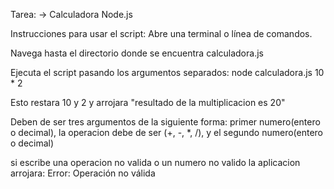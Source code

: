 Tarea: → Calculadora Node.js

Instrucciones para usar el script:
Abre una terminal o línea de comandos.

Navega hasta el directorio donde se encuentra calculadora.js

Ejecuta el script pasando los argumentos separados: 
node calculadora.js 10 * 2

Esto restara 10 y 2 y arrojara "resultado de la multiplicacion es 20"

Deben de ser tres argumentos de la siguiente forma:
primer numero(entero o decimal), la operacion debe de ser (+, -, *, /), y el segundo numero(entero o decimal)

si escribe una operacion no valida o un numero no valido la aplicacion arrojara:
Error: Operación no válida


